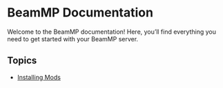 # BeamMP Documentation

Welcome to the BeamMP documentation! Here, you’ll find everything you need to get started with your BeamMP server.

## Topics
- [Installing Mods](installing-mods.md)